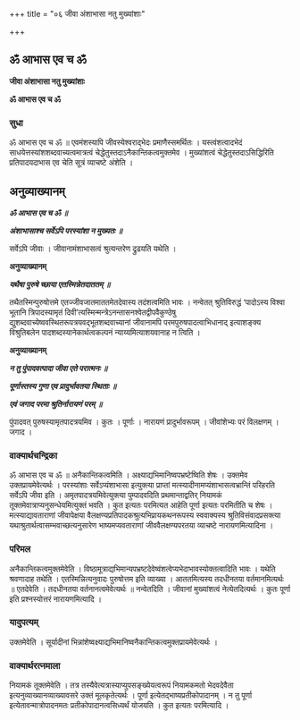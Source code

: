+++
title = "०६ जीवा अंशाभासा नतु मुख्यांशाः"

+++


## ॐ आभास एव च ॐ

**जीवा अंशाभासा नतु मुख्यांशाः**

**ॐ आभास एव च ॐ**

### **सुधा**

ॐ आभास एव च ॐ ॥ एवमंशस्यापि जीवस्येश्वराद्भेदः प्रमाणैस्समर्थितः । यस्त्वंशत्वादभेदं साधयेत्तस्यांशशब्दवाच्यत्वमात्रत्वं चेद्धेतुस्तदाऽनैकान्तिकत्वमुक्तमेव । मुख्यांशत्वं चेद्धेतुस्तदाऽसिद्धिरिति प्रतिपादयदाभास एव चेति सूत्रं व्याचष्टे अंशेति ।

## **अनुव्याख्यानम्**

***ॐ आभास एव च ॐ ॥***

***अंशाभासाश्च सर्वेऽपि परस्यांशा न मुख्यतः ॥***

सर्वेऽपि जीवाः । जीवानामंशाभासत्वं श्रुत्यन्तरेण द्रुढयति यथेति ।

**अनुव्याख्यानम्**

***यथैषा पुरुषे च्छाया एतस्मिन्नेतदाततम् ॥***

तथैतस्मिन्पुरुषोत्तमे एतज्जीवजातमाततमेतदेवास्य तदंशत्वमिति भावः । नन्वेतत् श्रुतिविरुद्धं ‘पादोऽस्य विश्वा भूतानि त्रिपादस्यामृतं दिवी’त्यस्मिन्मन्त्रेऽनन्तासनश्वेतद्वीपवैकुण्ठेषु द्युशब्दवाच्येष्ववस्थितरूपत्रयवद्भूतशब्दवाच्यानां जीवानामपि परमपुरुषपादत्वाभिधानाद् इत्याशङ्क्य विश्रुतिबलेन पादशब्दस्यानेकार्थत्वकल्पनं न्याय्यमित्याशयवानाह न त्विति ।

**अनुव्याख्यानम्**

***न तु पुंपादवत्पादा जीवा एते परात्मनः ॥***

***पूर्णास्तस्य गुणा एव प्रादुर्भावतया स्थिताः ॥***

***एवं जगाद परमा श्रुतिर्नारायणं परम् ॥***

पुंपादवत् पुरुषस्यामृतपादत्रयमिव । कुतः । पूर्णाः । नारायणं प्रादुर्भावरूपम् । जीवांशेभ्यः परं विलक्षणम् । जगाद ।

### **वाक्यार्थचन्द्रिका**

ॐ आभास एव च ॐ ॥ अनैकान्तिकत्वमिति । अक्ष्याद्यभिमानिष्वपभ्रष्टेष्विति शेषः । उक्तमेव उक्तप्रायमेवेत्यर्थः । परस्यांशाः सर्वेऽप्यंशाभासा इत्युक्त्या प्राप्तां मत्स्यादीनामप्यंशाभासत्वभ्रान्तिं परिहरति सर्वेऽपि जीवा इति । अमृतपादत्रयमिवेत्युक्त्या पुम्पादवदिति प्रथमान्ताद्वतिर् नियामकं तूक्तमेवात्राप्यनुसन्धेयमित्युक्तं भवति । कुत इत्यतः परमित्यत आहेति पूर्णा इत्यतः परमितीति च शेषः । मत्स्याद्यावताराणां जीवापेक्षया वैलक्षण्यप्रतिपादकश्रुत्यभिप्रायकथनरूपस्य स्ववाक्यस्य श्रुतिविसंवादप्रसक्त्या यथाश्रुतार्थत्वासम्भवाच्छत्यनुसारेण भाष्यमप्यवताराणां जीववैलक्षण्यपरतया व्याचष्टे नारायणमित्यादिना ।

### **परिमल**

अनैकान्तिकत्वमुक्तमेवेति । विष्ठामूत्राद्यभिमान्यपभ्रष्टदेवेष्वंशत्वेप्यभेदाभावस्योक्तत्वादिति भावः । यथेति श्रवणादाह तथेति । एतस्मिन्नित्यनुवादः पुरुषोत्तम इति व्याख्या । आततमित्यस्य तदधीनतया वर्तमानमित्यर्थः ॥ एतदेवेति । तदधीनतया वर्तनानत्वमेवेत्यर्थः ॥ नन्वेतदिति । जीवानां मुख्यांशत्वं नेत्येतदित्यर्थः । कुतः पूर्णा इति प्रश्नस्योत्तरं नारायणमित्यादि ।

### **यादुपत्यम्**

उक्तमेवेति । सूर्यादीनां भिन्नांशेष्वक्ष्याद्यभिमानिष्वनैकान्तिकत्वमुक्तप्रायमेवेत्यर्थः ।

### **वाक्यार्थरत्नमाला**

नियामकं तूक्तमेवेति । तत्र तस्यैवेत्यत्रास्याप्युपसङ्ख्येयत्वरूपं नियामकमतो भेदवदेवैता इत्यनुव्याख्यानव्याख्यावसरे उक्तं मूलकृतेत्यर्थः । पूर्णा इत्येतद्भाष्यप्रतीकोपादानम् । न तु पूर्णा इत्येतावन्मात्रोपादनमतः प्रतीकोपादानत्वसिध्यर्थं योजयति । कुत इत्यतः परमित्यादि ।

